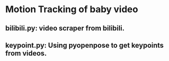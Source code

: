 # Motion Tracking of baby video
## bilibili.py: video scraper from bilibili.
## keypoint.py: Using pyopenpose to get keypoints from videos.
